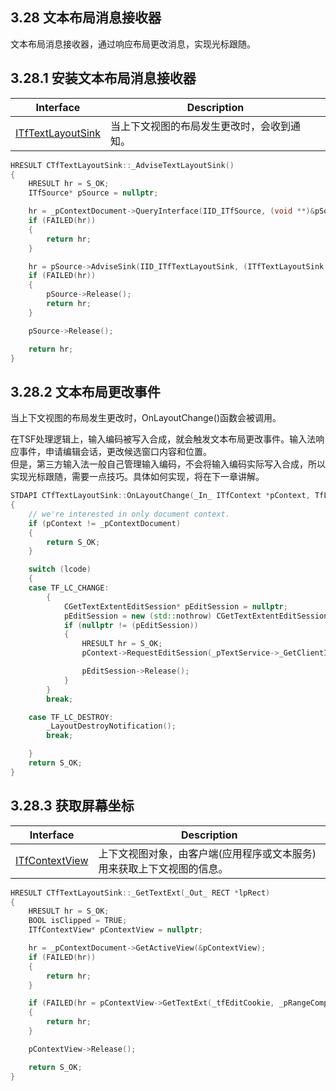 ## 3.28 文本布局消息接收器

文本布局消息接收器，通过响应布局更改消息，实现光标跟随。

## 3.28.1 安装文本布局消息接收器

Interface				|Description
-|-
[ITfTextLayoutSink][1]	|当上下文视图的布局发生更改时，会收到通知。

[1]: https://github.com/ChineseInputMethod/Interface/blob/master/TextService/ITfTextLayoutSink.md

```C++
HRESULT CTfTextLayoutSink::_AdviseTextLayoutSink()
{
    HRESULT hr = S_OK;
    ITfSource* pSource = nullptr;

    hr = _pContextDocument->QueryInterface(IID_ITfSource, (void **)&pSource);
    if (FAILED(hr))
    {
        return hr;
    }

    hr = pSource->AdviseSink(IID_ITfTextLayoutSink, (ITfTextLayoutSink *)this, &_dwCookieTextLayoutSink);
    if (FAILED(hr))
    {
        pSource->Release();
        return hr;
    }

    pSource->Release();

    return hr;
}
```

## 3.28.2 文本布局更改事件

当上下文视图的布局发生更改时，OnLayoutChange()函数会被调用。

在TSF处理逻辑上，输入编码被写入合成，就会触发文本布局更改事件。输入法响应事件，申请编辑会话，更改候选窗口内容和位置。<br>
但是，第三方输入法一般自己管理输入编码，不会将输入编码实际写入合成，所以实现光标跟随，需要一点技巧。具体如何实现，将在下一章讲解。

```C++
STDAPI CTfTextLayoutSink::OnLayoutChange(_In_ ITfContext *pContext, TfLayoutCode lcode, _In_ ITfContextView *pContextView)
{
    // we're interested in only document context.
    if (pContext != _pContextDocument)
    {
        return S_OK;
    }

    switch (lcode)
    {
    case TF_LC_CHANGE:
        {
            CGetTextExtentEditSession* pEditSession = nullptr;
            pEditSession = new (std::nothrow) CGetTextExtentEditSession(_pTextService, pContext, pContextView, _pRangeComposition, this);
            if (nullptr != (pEditSession))
            {
                HRESULT hr = S_OK;
                pContext->RequestEditSession(_pTextService->_GetClientId(), pEditSession, TF_ES_SYNC | TF_ES_READ, &hr);

                pEditSession->Release();
            }
        }
        break;

    case TF_LC_DESTROY:
        _LayoutDestroyNotification();
        break;

    }
    return S_OK;
}
```

## 3.28.3 获取屏幕坐标

Interface			|Description
-|-
[ITfContextView][2]	|上下文视图对象，由客户端(应用程序或文本服务)用来获取上下文视图的信息。

[2]: https://github.com/ChineseInputMethod/Interface/blob/master/TSFmanager/ITfContextView.md

```C++
HRESULT CTfTextLayoutSink::_GetTextExt(_Out_ RECT *lpRect)
{
    HRESULT hr = S_OK;
    BOOL isClipped = TRUE;
    ITfContextView* pContextView = nullptr;

    hr = _pContextDocument->GetActiveView(&pContextView);
    if (FAILED(hr))
    {
        return hr;
    }

    if (FAILED(hr = pContextView->GetTextExt(_tfEditCookie, _pRangeComposition, lpRect, &isClipped)))
    {
        return hr;
    }

    pContextView->Release();

    return S_OK;
}
```